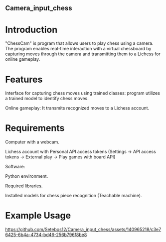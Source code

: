 ## Camera_input_chess

# Introduction

"ChessCam" is  program that allows users to play chess using a camera. The program enables real-time interaction with a virtual chessboard by capturing moves through the camera and transmitting them to a Lichess  for online gameplay.
# Features

Interface for capturing chess moves using trained classes: program utilizes a trained model to identify chess moves.

Online gameplay: It transmits recognized moves to a Lichess account.


# Requirements


Computer with a webcam.

Lichess account with Personal API access tokens (Settings -> API access tokens -> External play -> Play games with board API)


Software:

Python environment.

Required libraries.

Installed models for chess piece recognition (Teachable machine).



# Example Usage


https://github.com/Setebos12/Camera_input_chess/assets/140965218/c3e76425-6b4a-4734-bd46-256b796f8be8
